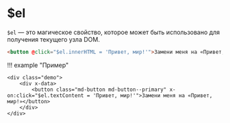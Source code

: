 # $el

`$el` — это магическое свойство, которое может быть использовано для получения текущего узла DOM.

```html
<button @click="$el.innerHTML = 'Привет, мир!'">Замени меня на «Привет, мир!»</button>
```

!!! example "Пример"

    <div class="demo">
        <div x-data>
            <button class="md-button md-button--primary" x-on:click="$el.textContent = 'Привет, мир!'">Замени меня на «Привет, мир!»</button>
        </div>
    </div>
